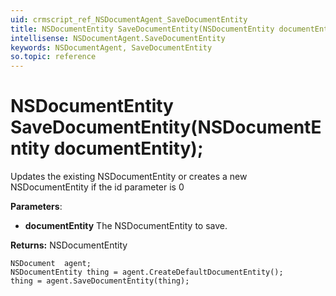 ```yaml
---
uid: crmscript_ref_NSDocumentAgent_SaveDocumentEntity
title: NSDocumentEntity SaveDocumentEntity(NSDocumentEntity documentEntity);
intellisense: NSDocumentAgent.SaveDocumentEntity
keywords: NSDocumentAgent, SaveDocumentEntity
so.topic: reference
---
```


# NSDocumentEntity SaveDocumentEntity(NSDocumentEntity documentEntity);
	  
Updates the existing NSDocumentEntity or creates a new NSDocumentEntity if the id parameter is 0
	  
**Parameters**:
 - **documentEntity** The NSDocumentEntity to save.

**Returns:** NSDocumentEntity

```crmscript
NSDocument  agent;
NSDocumentEntity thing = agent.CreateDefaultDocumentEntity();
thing = agent.SaveDocumentEntity(thing);
```


